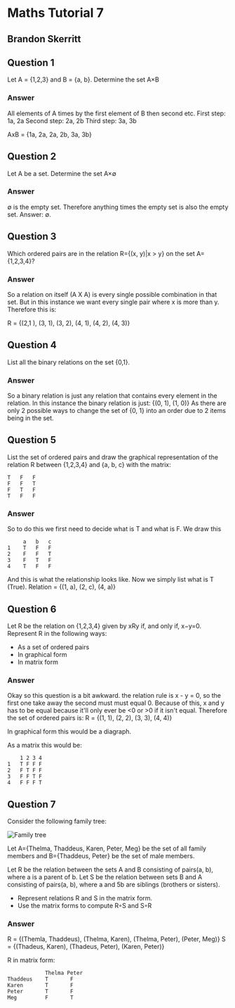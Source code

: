# Maths Tutorial 7
## Brandon Skerritt

## Question 1
Let A = {1,2,3} and B = {a, b}. Determine the set A×B

### Answer

All elements of A times by the first element of B then second etc.
First step: 1a, 2a
Second step: 2a, 2b
Third step: 3a, 3b

AxB = {1a, 2a, 2a, 2b, 3a, 3b}

## Question 2
Let A be a set. Determine the set A×∅

### Answer
∅ is the empty set. Therefore anything times the empty set is also the empty set.
Answer: ∅.

## Question 3
Which ordered pairs are in the relation R={(x, y)|x > y} on the set A={1,2,3,4}?

### Answer
So a relation on itself (A X A) is every single possible combination in that set. But in this instance we want every single pair where x is more than y. Therefore this is:

R = {(2,1 ), (3, 1), (3, 2), (4, 1), (4, 2), (4, 3)}

## Question 4
List all the binary relations on the set {0,1}.

### Answer
So a binary relation is just any relation that contains every element in the relation. In this instance the binary relation is just:
{(0, 1), (1, 0)}
As there are only 2 possible ways to change the set of {0, 1} into an order due to 2 items being in the set.

## Question 5
List the set of ordered pairs and draw the graphical representation of the relation R between {1,2,3,4} and {a, b, c} with the matrix:


```
T   F   F
F   F   T
F   T   F
T   F   F
```

### Answer
So to do this we first need to decide what is T and what is F. We draw this

```
     a   b   c
1    T   F   F
2    F   F   T
3    F   T   F
4    T   F   F
```

And this is what the relationship looks like. Now we simply list what is T (True).
Relation = {(1, a), (2, c), (4, a)}

## Question 6
Let R be the relation on {1,2,3,4} given by xRy if, and only if, x−y=0. Represent R in the following ways:
* As a set of ordered pairs
* In graphical form
* In matrix form

### Answer
Okay so this question is a bit awkward. the relation rule is x - y = 0, so the first one take away the second must must equal 0. Because of this, x and y has to be equal because it'll only ever be <0 or >0 if it isn't equal. Therefore the set of ordered pairs is:
R = {(1, 1), (2, 2), (3, 3), (4, 4)}

In graphical form this would be a diagraph.

As a matrix this would be:

```
    1 2 3 4
1   T F F F
2   F T F F
3   F F T F
4   F F F T
```

## Question 7
Consider the following family tree:

![Family tree](https://screenshotscdn.firefoxusercontent.com/images/e5822296-f336-4db5-94cd-ab2c2ea1f80e.png)

Let A={Thelma, Thaddeus, Karen, Peter, Meg} be the set of all family members and B={Thaddeus, Peter} be the set of male members.

Let R be the relation between the sets A and B consisting of pairs(a, b), where a is a parent of b. Let S be the relation between sets B and A consisting of pairs(a, b), where a and 5b are siblings (brothers or sisters).

* Represent relations R and S in the matrix form.
* Use the matrix forms to compute R◦S and S◦R

### Answer
R = {(Themla, Thaddeus), (Thelma, Karen), (Thelma, Peter), (Peter, Meg)}
S = {(Thadeus, Karen), (Thadeus, Peter), (Karen, Peter)}

R in matrix form:
```
            Thelma Peter
Thaddeus    T       F
Karen       T       F
Peter       T       F
Meg         F       T
```
